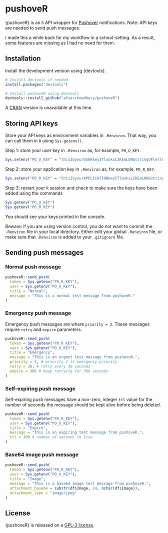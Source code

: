 
<!-- README.md is generated from README.Rmd. Please edit that file -->

# pushoveR

<!-- badges: start -->
<!-- badges: end -->

{pushoveR} is an `R` API wrapper for [Pushover](https://pushover.net/)
notifications. Note: API keys are needed to send push messages.

I made this a while back for my workflow in a school-setting. As a
result, some features are missing as I had no need for them.

## Installation

Install the development version using {devtools}.

``` r
# Install devtools if needed
install.packages("devtools")

# Install pushoveR using devtools
devtools::install_github("afsarchowdhury/pushoveR")
```

A [CRAN](https://cran.r-project.org/) version is unavailable at this
time.

## Storing API keys

Store your API keys as environment variables in `.Renviron`. That way,
you can call them in `R` using `Sys.getenv()`.

Step 1: store your user key in `.Renviron` as, for example, `PO_U_KEY`.

``` r
Sys.setenv("PO_U_KEY" = "thisISyourUSERkeyITlooksLIKEaLONGstringOFlettersANDnumbers")
```

Step 2: store your application key in `.Renviron` as, for example,
`PO_R_KEY`.

``` r
Sys.setenv("PO_R_KEY" = "thisISyourAPPLICATIONkeyITlooksLIKEaLONGstringOFlettersANDnumbers")
```

Step 3: restart your `R` session and check to make sure the keys have
been added using the commands

``` r
Sys.getenv("PO_U_KEY")
Sys.getenv("PO_R_KEY")
```

You should see your keys printed in the console.

Beware: if you are using version control, you do not want to commit the
`.Renviron` file in your local directory. Either edit your global
`.Renviron` file, or make sure that `.Renviron` is added to your
`.gitignore` file.

## Sending push messages

### Normal push message

``` r
pushoveR::send_push(
  token = Sys.getenv("PO_R_KEY"),
  user = Sys.getenv("PO_U_KEY"),
  title = "Normal",
  message = "This is a normal test message from pushoveR."
)
```

### Emergency push message

Emergency push messages are where `priority = 2`. These messages require
`retry` and `expire` parameters.

``` r
pushoveR::send_push(
  token = Sys.getenv("PO_R_KEY"),
  user = Sys.getenv("PO_U_KEY"),
  title = "Emergency",
  message = "This is an urgent test message from pushoveR.",
  priority = 2, # priority 2 is emergency priority
  retry = 30, # retry every 30 seconds
  expire = 300 # keep retrying for 300 seconds
)
```

### Self-expiring push message

Self-expiring push messages have a non-zero, integer `ttl` value for the
number of seconds the message should be kept alive before being deleted.

``` r
pushoveR::send_push(
  token = Sys.getenv("PO_R_KEY"),
  user = Sys.getenv("PO_U_KEY"),
  title = "Expire",
  message = "This is an expiring test message from pushoveR.",
  ttl = 300 # number of seconds to live
)
```

### Base64 image push message

``` r
pushoveR::send_push(
  token = Sys.getenv("PO_R_KEY"),
  user = Sys.getenv("PO_U_KEY"),
  title = "Image",
  message = "This is a base64 image test message from pushoveR.",
  attachment_base64 = substr(df$Image, 24, nchar(df$Image)),
  attachment_type = "image/jpeg"
)
```

## License

{pushoveR} is released on a [GPL-3
license](https://www.gnu.org/licenses/gpl-3.0.en.html).
